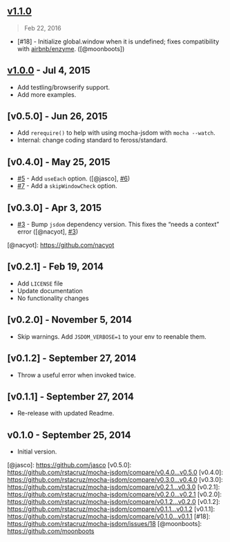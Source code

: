 [v1.1.0](https://github.com/rstacruz/mocha-jsdom/compare/v1.0.0...v1.1.0)
-------------------------------------------------------------------------

> Feb 22, 2016

-   \[\#18\] - Initialize global.window when it is undefined; fixes compatibility with [airbnb/enzyme](https://github.com/airbnb/enzyme). (<span class="citation" data-cites="moonboots">\[@moonboots\]</span>)

[v1.0.0](https://github.com/rstacruz/mocha-jsdom/compare/v0.5.0...v1.0.0) - Jul 4, 2015
---------------------------------------------------------------------------------------

-   Add testling/browserify support.
-   Add more examples.

\[v0.5.0\] - Jun 26, 2015
-------------------------

-   Add `rerequire()` to help with using mocha-jsdom with `mocha --watch`.
-   Internal: change coding standard to feross/standard.

\[v0.4.0\] - May 25, 2015
-------------------------

-   [\#5](https://github.com/rstacruz/mocha-jsdom/issues/5) - Add `useEach` option. (<span class="citation" data-cites="jasco">\[@jasco\]</span>, [\#6](https://github.com/rstacruz/mocha-jsdom/issues/6))
-   [\#7](https://github.com/rstacruz/mocha-jsdom/issues/7) - Add a `skipWindowCheck` option.

\[v0.3.0\] - Apr 3, 2015
------------------------

-   [\#3](https://github.com/rstacruz/mocha-jsdom/issues/3) - Bump `jsdom` dependency version. This fixes the “needs a context” error (<span class="citation" data-cites="nacyot">\[@nacyot\]</span>, [\#3](https://github.com/rstacruz/mocha-jsdom/issues/3))

<span class="citation" data-cites="nacyot">\[@nacyot\]</span>: https://github.com/nacyot

\[v0.2.1\] - Feb 19, 2014
-------------------------

-   Add `LICENSE` file
-   Update documentation
-   No functionality changes

\[v0.2.0\] - November 5, 2014
-----------------------------

-   Skip warnings. Add `JSDOM_VERBOSE=1` to your env to reenable them.

\[v0.1.2\] - September 27, 2014
-------------------------------

-   Throw a useful error when invoked twice.

\[v0.1.1\] - September 27, 2014
-------------------------------

-   Re-release with updated Readme.

v0.1.0 - September 25, 2014
---------------------------

-   Initial version.

<span class="citation" data-cites="jasco">\[@jasco\]</span>: https://github.com/jasco \[v0.5.0\]: https://github.com/rstacruz/mocha-jsdom/compare/v0.4.0…v0.5.0 \[v0.4.0\]: https://github.com/rstacruz/mocha-jsdom/compare/v0.3.0…v0.4.0 \[v0.3.0\]: https://github.com/rstacruz/mocha-jsdom/compare/v0.2.1…v0.3.0 \[v0.2.1\]: https://github.com/rstacruz/mocha-jsdom/compare/v0.2.0…v0.2.1 \[v0.2.0\]: https://github.com/rstacruz/mocha-jsdom/compare/v0.1.2…v0.2.0 \[v0.1.2\]: https://github.com/rstacruz/mocha-jsdom/compare/v0.1.1…v0.1.2 \[v0.1.1\]: https://github.com/rstacruz/mocha-jsdom/compare/v0.1.0…v0.1.1 \[\#18\]: https://github.com/rstacruz/mocha-jsdom/issues/18 <span class="citation" data-cites="moonboots">\[@moonboots\]</span>: https://github.com/moonboots
